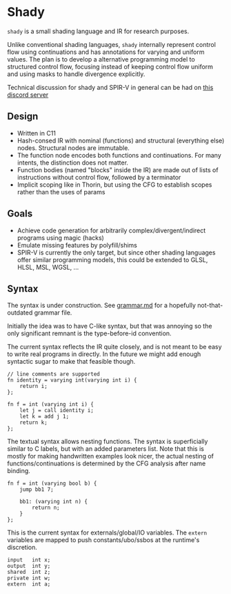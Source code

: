 # Shady

`shady` is a small shading language and IR for research purposes.

Unlike conventional shading languages, `shady` internally represent control flow using continuations and has annotations for varying and uniform values.
The plan is to develop a alternative programming model to structured control flow, focusing instead of keeping control flow uniform and using masks to handle divergence explicitly.

Technical discussion for shady and SPIR-V in general can be had on [this discord server](https://twitter.com/gobrosse/status/1441323225128968197)

## Design

 * Written in C11
 * Hash-consed IR with nominal (functions) and structural (everything else) nodes. Structural nodes are immutable.
 * The function node encodes both functions and continuations. For many intents, the distinction does not matter.
 * Function bodies (named "blocks" inside the IR) are made out of lists of instructions without control flow, followed by a terminator
 * Implicit scoping like in Thorin, but using the CFG to establish scopes rather than the uses of params

## Goals

 * Achieve code generation for arbitrarily complex/divergent/indirect programs using magic (hacks)
 * Emulate missing features by polyfill/shims
 * SPIR-V is currently the only target, but since other shading languages offer similar programming models, this could be extended to GLSL, HLSL, MSL, WGSL, ...

## Syntax

The syntax is under construction. See [grammar.md](GRAMMAR.MD) for a hopefully not-that-outdated grammar file.

Initially the idea was to have C-like syntax, but that was annoying so the only significant remnant is the type-before-id convention.

The current syntax reflects the IR quite closely, and is not meant to be easy to write real programs in directly. In the future we might add enough syntactic sugar to make that feasible though.

```
// line comments are supported
fn identity = varying int(varying int i) {
    return i;
};

fn f = int (varying int i) {
    let j = call identity i;
    let k = add j 1;
    return k;
};
```

The textual syntax allows nesting functions. The syntax is superficially similar to C labels, but with an added parameters list. 
Note that this is mostly for making handwritten examples look nicer, the actual nesting of functions/continuations is determined by the CFG analysis after name binding.

```
fn f = int (varying bool b) {
    jump bb1 7;

    bb1: (varying int n) {
        return n;
    }
};
```

This is the current syntax for externals/global/IO variables. The `extern` variables are mapped to push constants/ubo/ssbos at the runtime's discretion.

```
input   int x;
output  int y;
shared  int z;
private int w;
extern  int a;
```